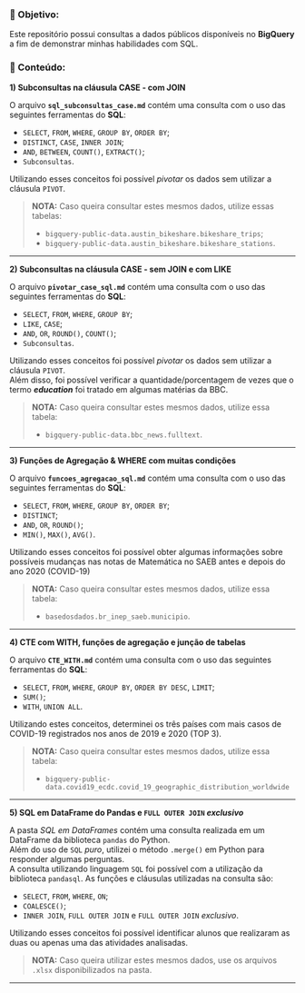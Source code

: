 ### :dart: Objetivo:
Este repositório possui consultas a dados públicos disponíveis no **BigQuery** a fim de demonstrar minhas habilidades com SQL.

### :pencil: Conteúdo:
**1) Subconsultas na cláusula CASE - com JOIN**  

O arquivo **`sql_subconsultas_case.md`** contém uma consulta com o uso das seguintes ferramentas do **SQL**:
* `SELECT`, `FROM`, `WHERE`, `GROUP BY`, `ORDER BY`;
* `DISTINCT`, `CASE`, `INNER JOIN`;
* `AND`, `BETWEEN`, `COUNT()`, `EXTRACT()`;
* `Subconsultas`.
  
Utilizando esses conceitos foi possível *pivotar* os dados sem utilizar a cláusula `PIVOT`.  
> **NOTA:** Caso queira consultar estes mesmos dados, utilize essas tabelas:
> * `bigquery-public-data.austin_bikeshare.bikeshare_trips`;
> * `bigquery-public-data.austin_bikeshare.bikeshare_stations`.

---

**2) Subconsultas na cláusula CASE - sem JOIN e com LIKE**  

O arquivo **`pivotar_case_sql.md`** contém uma consulta com o uso das seguintes ferramentas do **SQL**:
* `SELECT`, `FROM`, `WHERE`, `GROUP BY`;
* `LIKE`, `CASE`;
* `AND`, `OR`, `ROUND()`, `COUNT()`;
* `Subconsultas`.

Utilizando esses conceitos foi possível *pivotar* os dados sem utilizar a cláusula `PIVOT`.   
Além disso, foi possível verificar a quantidade/porcentagem de vezes que o termo ***education*** foi tratado em algumas matérias da BBC.
> **NOTA:** Caso queira consultar estes mesmos dados, utilize essa tabela:
> * `bigquery-public-data.bbc_news.fulltext`.

---

**3) Funções de Agregação & WHERE com muitas condições**

O arquivo **`funcoes_agregacao_sql.md`** contém uma consulta com o uso das seguintes ferramentas do **SQL**:
* `SELECT`, `FROM`, `WHERE`, `GROUP BY`, `ORDER BY`;
* `DISTINCT`;
* `AND`, `OR`, `ROUND()`;
* `MIN()`, `MAX()`, `AVG()`.

Utilizando esses conceitos foi possível obter algumas informações sobre possíveis mudanças nas notas de Matemática no SAEB antes e depois do ano 2020 (COVID-19) 
> **NOTA:** Caso queira consultar estes mesmos dados, utilize essa tabela:
> * `basedosdados.br_inep_saeb.municipio`.

---

**4) CTE com WITH, funções de agregação e junção de tabelas**  

O arquivo **`CTE_WITH.md`** contém uma consulta com o uso das seguintes ferramentas do **SQL**:
* `SELECT`, `FROM`, `WHERE`, `GROUP BY`, `ORDER BY DESC`, `LIMIT`;
* `SUM()`;
* `WITH`, `UNION ALL`.
  
Utilizando estes conceitos, determinei os três países com mais casos de COVID-19 registrados nos anos de 2019 e 2020 (TOP 3).
> **NOTA:** Caso queira consultar estes mesmos dados, utilize essa tabela:
> * `bigquery-public-data.covid19_ecdc.covid_19_geographic_distribution_worldwide`
---  

**5) SQL em DataFrame do Pandas e `FULL OUTER JOIN` *exclusivo***  

A pasta *SQL em DataFrames* contém uma consulta realizada em um DataFrame da biblioteca `pandas` do Python.    
Além do uso de `SQL` *puro*, utilizei o método `.merge()` em Python para responder algumas perguntas.  
A consulta utilizando linguagem `SQL` foi possível com a utilização da biblioteca `pandasql`. As funções e cláusulas utilizadas na consulta são:
* `SELECT`, `FROM`, `WHERE`, `ON`;
* `COALESCE()`;
* `INNER JOIN`, `FULL OUTER JOIN` e `FULL OUTER JOIN` *exclusivo*.
  
Utilizando esses conceitos foi possível identificar alunos que realizaram as duas ou apenas uma das atividades analisadas.   
> **NOTA:** Caso queira utilizar estes mesmos dados, use os arquivos `.xlsx` disponibilizados na pasta.

---
